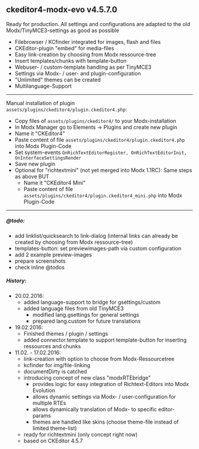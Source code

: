 ## ckeditor4-modx-evo v4.5.7.0

Ready for production. All settings and configurations are adapted to the old Modx/TinyMCE3-settings as good as possible

  - Filebrowser / KCfinder integrated for images, flash and files
  - CKEditor-plugin "embed" for media-files
  - Easy link-creation by choosing from Modx ressource-tree
  - Insert templates/chunks with template-button
  - Webuser- / custom-template handling as per TinyMCE3
  - Settings via Modx- / user- and plugin-configuration
  - "Unlimited" themes can be created
  - Multilanguage-Support

------------------------------------------------------------------------------

Manual installation of plugin `assets/plugins/ckeditor4/plugin.ckeditor4.php`:

  - Copy files of `assets/plugins/ckeditor4/` to your Modx-installation 
  - In Modx Manager go to Elements -> Plugins and create new plugin
  - Name it "CKEditor4"
  - Paste content of file `assets/plugins/ckeditor4/plugin.ckeditor4.php` into Modx Plugin-Code
  - Set system-events `OnRichTextEditorRegister, OnRichTextEditorInit, OnInterfaceSettingsRender`
  - Save new plugin
  - Optional for "richtextmini" (not yet merged into Modx 1.1RC): Same steps as above BUT
    - Name it "CKEditor4 Mini"
    - Paste content of file `assets/plugins/ckeditor4/plugin.ckeditor4_mini.php` into Modx Plugin-Code
  
------------------------------------------------------------------------------
    
##### @todo:
  - add linklist/quicksearch to link-dialog (internal links can already be created by choosing from Modx ressource-tree)
  - templates-button: set previewimages-path via custom configuration 
  - add 2 example preview-images
  - prepare screenshots
  - check inline @todos

##### History:
  - 20.02.2016:
    - added language-support to bridge for gsettings/custom
    - added language files from old TinyMCE3
      - modified lang.gsettings for general settings
      - prepared lang.custom for future translations
  - 19.02.2016: 
    - Finished themes / plugin / settings
    - added connector.template to support template-button for inserting ressources and chunks
  - 11.02. - 17.02.2016:
    - link-creation with option to choose from Modx-Ressourcetree
    - kcfinder for img/file-linking
    - documentDirty is catched
    - introducing concept of new class "modxRTEbridge"
        - provides logic for easy integration of Richtext-Editors into Modx Evolution
        - allows dynamic settings via Modx- / user-configuration for multiple RTEs
        - allows dynamically translation of Modx- to specific editor-params
        - themes are handled like skins (choose theme-file instead of limited theme-list) 
    - ready for richtextmini (only concept right now)
    - based on CKEditor 4.5.7